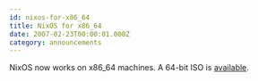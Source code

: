 ```yaml
---
id: nixos-for-x86_64
title: NixOS for x86_64
date: 2007-02-23T00:00:01.000Z
category: announcements
---
```


NixOS now works on x86_64 machines. A 64-bit ISO is [available](/download).
